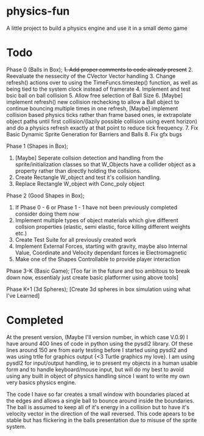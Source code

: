 # physics-fun
A little project to build a physics engine and use it in a small demo game

# Todo
Phase 0 (Balls in Box);
~~1. Add proper comments to code already present~~
2. Reevaluate the nessecity of the CVector Vector handling
3. Change refresh() actions over to using the TimeFuncs.timestep() function, as well as being tied to the system clock instead of framerate
4. Implement and test bsic ball on ball collision
5. Allow free selection of Ball Size
6. [Maybe] implement refresh() new collision rechecking to allow a Ball object to continue bouncing multiple times in one refresh, [Maybe] implement collision based physics ticks rather than frame based ones, ie extrapolate object paths until first collision/(lazily possible collision using event horizon) and do a physics refresh exactly at that point to reduce tick frequency.
7. Fix Basic Dynamic Sprite Generation for Barriers and Balls
8. Fix gfx bugs

Phase 1 (Shapes in Box);
1. [Maybe] Seperate collsion detection and handling from the sprite/initialization classes so that W_Objects have a collider object as a property rather than directly holding the collsions.
2. Create Rectangle W_object and test it's collision handling.
3. Replace Rectangle W_object with Conc_poly object

Phase 2 (Good Shapes in Box);
1. If Phase 0 - 6 or Phase 1 - 1 have not been previously completed consider doing them now
2. Implement multiple types of object materials which give different collsion properties (elastic, semi elastic, force killing different weights etc.)
3. Create Test Suite for all previously created work
4. Implement External Forces, starting with gravity, maybe also Internal Value, Coordinate and Velocity dependant forces ie Electromagnetic
5. Make one of the Shapes Controllable to provide player interaction

Phase 3-K (Basic Game);
[Too far in the future and too ambitous to break down now, essentialy just create basic platformer using above tools]

Phase K+1 (3d Spheres);
[Create 3d spheres in box simulation using what I've Learned]

# Completed
At the present version, (Maybe I'll version number, in which case V.0.9) I have around 400 lines of code in python using the pysdl2 library. Of these lines around 150 are from early testing before I started using pysdl2 and was using trtle for graphics output {<3 Turtle graphics my love}. I am using pysdl2 for input/output handling, ie to present my objects in a human usable form and to handle keyboard/mouse input, but will do my best to avoid using any built in object of physics handling since I want to write my own very basics physics engine. 

The code I have so far creates a small window with boundaries placed at the edges and allows a single ball to bounce around inside the boundaries. The ball is assumed to keep all of it's energy in a collision but to have it's velocity vector in the direction of the wall reversed. This code apears to be stable but has flickering in the balls presentation due to misuse of the sprite system.

